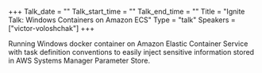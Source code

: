 +++
Talk_date = ""
Talk_start_time = ""
Talk_end_time = ""
Title = "Ignite Talk: Windows Containers on Amazon ECS"
Type = "talk"
Speakers = ["victor-voloshchak"]
+++

Running Windows docker container on Amazon Elastic Container Service with task definition conventions to easily inject sensitive information stored in AWS Systems Manager Parameter Store.
